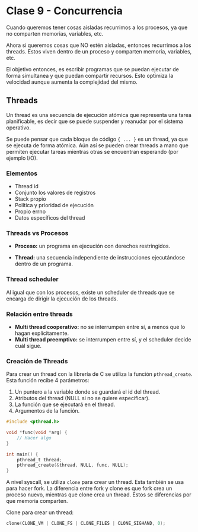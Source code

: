 # Clase 9 - Concurrencia

Cuando queremos tener cosas aisladas recurrimos a los procesos, ya que no comparten memorias, variables, etc.

Ahora si queremos cosas que NO estén aisladas, entonces recurrimos a los threads. Estos viven dentro de un proceso y comparten memoria, variables, etc.

El objetivo entonces, es escribir programas que se puedan ejecutar de forma simultanea y que puedan compartir recursos. Esto optimiza la velocidad aunque aumenta la complejidad del mismo.

## Threads

Un thread es una secuencia de ejecución atómica que representa una tarea planificable, es decir que se puede suspender y reanudar por el sistema operativo.

Se puede pensar que cada bloque de código `{ ... }` es un thread, ya que se ejecuta de forma atómica. Aún así se pueden crear threads a mano que permiten ejecutar tareas mientras otras se encuentran esperando (por ejemplo I/O).

### Elementos

- Thread id
- Conjunto los valores de registros
- Stack propio
- Política y prioridad de ejecución
- Propio errno
- Datos específicos del thread

### Threads vs Procesos

- **Proceso:** un programa en ejecución con
derechos restringidos.

- **Thread:** una secuencia independiente de
instrucciones ejecutándose dentro de un
programa.

### Thread scheduler

Al igual que con los procesos, existe un scheduler de threads que se encarga de dirigir la ejecución de los threads.

### Relación entre threads

- **Multi thread cooperativo:** no se interrumpen entre sí, a menos que lo hagan explícitamente.
- **Multi thread preemptivo:** se interrumpen entre sí, y el scheduler decide cuál sigue.

### Creación de Threads

Para crear un thread con la librería de C se utiliza la función `pthread_create`. Esta función recibe 4 parámetros:

1. Un puntero a la variable donde se guardará el id del thread.
2. Atributos del thread (NULL si no se quiere especificar).
3. La función que se ejecutará en el thread.
4. Argumentos de la función.

```c
#include <pthread.h>

void *func(void *arg) {
    // Hacer algo
}

int main() {
    pthread_t thread;
    pthread_create(&thread, NULL, func, NULL);
}
```

A nivel syscall, se utiliza `clone` para crear un thread. Esta también se usa para hacer fork. La diferencia entre fork y clone es que fork crea un proceso nuevo, mientras que clone crea un thread. Estos se diferencias por que memoria comparten.

Clone para crear un thread:

```C
clone(CLONE_VM | CLONE_FS | CLONE_FILES | CLONE_SIGHAND, 0);
```
